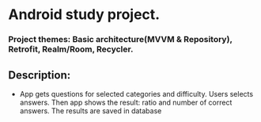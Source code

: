 # Android study project.
### Project themes: Basic architecture(MVVM & Repository), Retrofit, Realm/Room, Recycler.

## Description:
   * App gets questions for selected categories and difficulty. Users selects answers. Then app shows the result: ratio and number of correct answers. The results are saved in database
   
 
